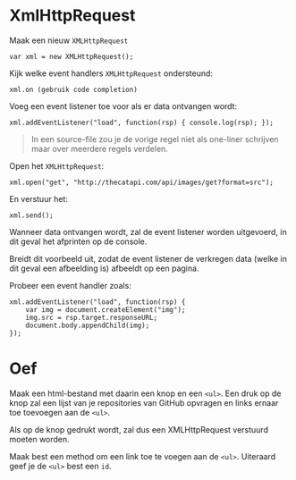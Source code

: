 # XmlHttpRequest

Maak een nieuw `XMLHttpRequest`

	var xml = new XMLHttpRequest();

Kijk welke event handlers `XMLHttpRequest` ondersteund:

	xml.on (gebruik code completion)

Voeg een event listener toe voor als er data ontvangen wordt:

	xml.addEventListener("load", function(rsp) { console.log(rsp); });

> In een source-file zou je de vorige regel niet als one-liner schrijven
> maar over meerdere regels verdelen.

Open het `XMLHttpRequest`:

	xml.open("get", "http://thecatapi.com/api/images/get?format=src");

En verstuur het:

	xml.send();

Wanneer data ontvangen wordt, zal de event listener worden uitgevoerd,
in dit geval het afprinten op de console.


Breidt dit voorbeeld uit, zodat de event listener de verkregen data
(welke in dit geval een afbeelding is) afbeeldt op een pagina.


Probeer een event handler zoals:

	xml.addEventListener("load", function(rsp) { 
		var img = document.createElement("img");
		img.src = rsp.target.responseURL;
		document.body.appendChild(img);
	});


# Oef

Maak een html-bestand met daarin een knop en een `<ul>`. Een druk op de knop zal
een lijst van je repositories van GitHub opvragen en links ernaar toe toevoegen
aan de `<ul>`.

Als op de knop gedrukt wordt, zal dus een XMLHttpRequest verstuurd moeten worden.

Maak best een method om een link toe te voegen aan de `<ul>`. Uiteraard geef je de
`<ul>` best een `id`.

